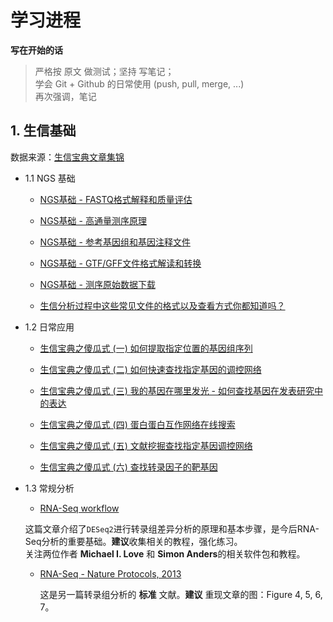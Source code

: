 
# 学习进程

**写在开始的话**

> 严格按 原文 做测试；坚持 写笔记；  
> 学会 Git + Github 的日常使用 (push, pull, merge, ...)  
> 再次强调，笔记


## 1. 生信基础

数据来源：[生信宝典文章集锦](http://blog.genesino.com/)

+ 1.1 NGS 基础

  -   [NGS基础 - FASTQ格式解释和质量评估](http://mp.weixin.qq.com/s/tDMih7ISLJcL4F4sWBq3Vw)

  -   [NGS基础 - 高通量测序原理](https://mp.weixin.qq.com/s/SS9YBSpgUoU9gI86u-0ATg)

  -   [NGS基础 - 参考基因组和基因注释文件](http://mp.weixin.qq.com/s/2OoXy4f1t0hE8OUqsAt1kw)

  -   [NGS基础 - GTF/GFF文件格式解读和转换](http://mp.weixin.qq.com/s/rZ26i19hiS5ZOqIoqkL1Wg)

  -   [NGS基础 - 测序原始数据下载](https://mp.weixin.qq.com/s/6oJYGxuBE850PyjMhRi3xg)

  -   [生信分析过程中这些常见文件的格式以及查看方式你都知道吗？](https://mp.weixin.qq.com/s/ziVuUJ_y9drKJN12WXnPfg)  

+ 1.2 日常应用  

  -   [生信宝典之傻瓜式 (一) 如何提取指定位置的基因组序列](http://mp.weixin.qq.com/s?__biz=MzI5MTcwNjA4NQ==&mid=2247484030&idx=1&sn=0d369c99fd49ebafefe60c00efe647b1&scene=21#wechat_redirect)
    
  -   [生信宝典之傻瓜式 (二) 如何快速查找指定基因的调控网络](http://mp.weixin.qq.com/s?__biz=MzI5MTcwNjA4NQ==&mid=2247483852&idx=1&sn=d419fa404b987b4d70f789eb2de8478c&scene=21#wechat_redirect)
    
  -   [生信宝典之傻瓜式 (三) 我的基因在哪里发光 - 如何查找基因在发表研究中的表达](http://mp.weixin.qq.com/s?__biz=MzI5MTcwNjA4NQ==&mid=2247483864&idx=1&sn=c1df1a797a4c2e4cf5f0e0524664bebd&scene=21#wechat_redirect)
    
  -   [生信宝典之傻瓜式 (四) 蛋白蛋白互作网络在线搜索](http://mp.weixin.qq.com/s?__biz=MzI5MTcwNjA4NQ==&mid=2247484911&idx=1&sn=5c204e8265e1d2517068ff8381236a24&scene=21#wechat_redirect)
    
  -   [生信宝典之傻瓜式 (五) 文献挖掘查找指定基因调控网络](http://mp.weixin.qq.com/s?__biz=MzI5MTcwNjA4NQ==&mid=2247484964&idx=1&sn=32a1f7af15e8a28a224a52beef28ca59&scene=21#wechat_redirect)
    
  -   [生信宝典之傻瓜式 (六) 查找转录因子的靶基因](https://mp.weixin.qq.com/s?__biz=MzI5MTcwNjA4NQ==&mid=2247485177&idx=1&sn=3adc0bd159670a296be0e886fec36ffc&scene=21#wechat_redirect)
  
+ 1.3 常规分析  
  
  -   [RNA-Seq workflow](https://f1000research.com/articles/4-1070/v2)   
    
     这篇文章介绍了`DESeq2`进行转录组差异分析的原理和基本步骤，是今后RNA-Seq分析的重要基础。**建议**收集相关的教程，强化练习。  
     关注两位作者 **Michael I. Love** 和 **Simon Anders**的相关软件包和教程。
  
  
  -   [RNA-Seq - Nature Protocols, 2013](https://www.nature.com/articles/nprot.2013.099)    
  
      这是另一篇转录组分析的 **标准** 文献。**建议** 重现文章的图：Figure 4, 5, 6, 7。
  
  
  
  
